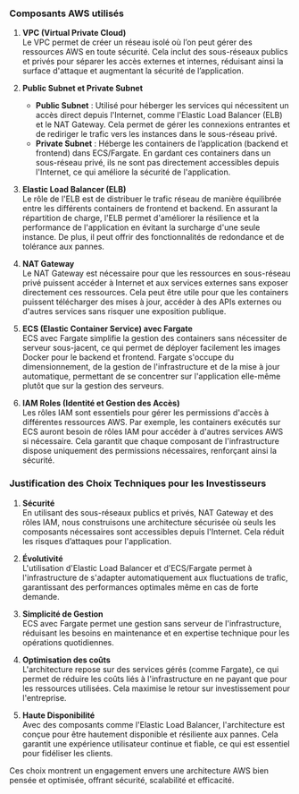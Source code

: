 ### Composants AWS utilisés

1. **VPC (Virtual Private Cloud)**  
   Le VPC permet de créer un réseau isolé où l’on peut gérer des ressources AWS en toute sécurité. Cela inclut des sous-réseaux publics et privés pour séparer les accès externes et internes, réduisant ainsi la surface d'attaque et augmentant la sécurité de l’application.

2. **Public Subnet et Private Subnet**  
   - **Public Subnet** : Utilisé pour héberger les services qui nécessitent un accès direct depuis l'Internet, comme l'Elastic Load Balancer (ELB) et le NAT Gateway. Cela permet de gérer les connexions entrantes et de rediriger le trafic vers les instances dans le sous-réseau privé.
   - **Private Subnet** : Héberge les containers de l’application (backend et frontend) dans ECS/Fargate. En gardant ces containers dans un sous-réseau privé, ils ne sont pas directement accessibles depuis l'Internet, ce qui améliore la sécurité de l'application.

3. **Elastic Load Balancer (ELB)**  
   Le rôle de l'ELB est de distribuer le trafic réseau de manière équilibrée entre les différents containers de frontend et backend. En assurant la répartition de charge, l'ELB permet d'améliorer la résilience et la performance de l'application en évitant la surcharge d'une seule instance. De plus, il peut offrir des fonctionnalités de redondance et de tolérance aux pannes.

4. **NAT Gateway**  
   Le NAT Gateway est nécessaire pour que les ressources en sous-réseau privé puissent accéder à Internet et aux services externes sans exposer directement ces ressources. Cela peut être utile pour que les containers puissent télécharger des mises à jour, accéder à des APIs externes ou d'autres services sans risquer une exposition publique.

5. **ECS (Elastic Container Service) avec Fargate**  
   ECS avec Fargate simplifie la gestion des containers sans nécessiter de serveur sous-jacent, ce qui permet de déployer facilement les images Docker pour le backend et frontend. Fargate s'occupe du dimensionnement, de la gestion de l'infrastructure et de la mise à jour automatique, permettant de se concentrer sur l'application elle-même plutôt que sur la gestion des serveurs.

6. **IAM Roles (Identité et Gestion des Accès)**  
   Les rôles IAM sont essentiels pour gérer les permissions d'accès à différentes ressources AWS. Par exemple, les containers exécutés sur ECS auront besoin de rôles IAM pour accéder à d'autres services AWS si nécessaire. Cela garantit que chaque composant de l'infrastructure dispose uniquement des permissions nécessaires, renforçant ainsi la sécurité.






### Justification des Choix Techniques pour les Investisseurs

1. **Sécurité**  
   En utilisant des sous-réseaux publics et privés, NAT Gateway et des rôles IAM, nous construisons une architecture sécurisée où seuls les composants nécessaires sont accessibles depuis l'Internet. Cela réduit les risques d’attaques pour l'application.

2. **Évolutivité**  
   L'utilisation d'Elastic Load Balancer et d'ECS/Fargate permet à l'infrastructure de s'adapter automatiquement aux fluctuations de trafic, garantissant des performances optimales même en cas de forte demande.

3. **Simplicité de Gestion**  
   ECS avec Fargate permet une gestion sans serveur de l'infrastructure, réduisant les besoins en maintenance et en expertise technique pour les opérations quotidiennes.

4. **Optimisation des coûts**  
   L'architecture repose sur des services gérés (comme Fargate), ce qui permet de réduire les coûts liés à l'infrastructure en ne payant que pour les ressources utilisées. Cela maximise le retour sur investissement pour l'entreprise.

5. **Haute Disponibilité**  
   Avec des composants comme l'Elastic Load Balancer, l'architecture est conçue pour être hautement disponible et résiliente aux pannes. Cela garantit une expérience utilisateur continue et fiable, ce qui est essentiel pour fidéliser les clients.

Ces choix montrent un engagement envers une architecture AWS bien pensée et optimisée, offrant sécurité, scalabilité et efficacité.

